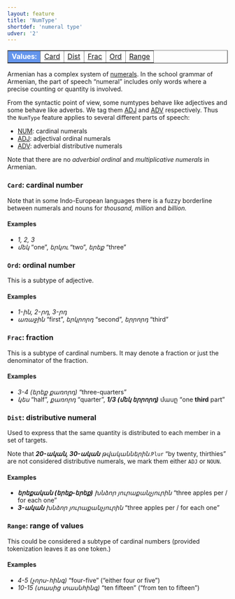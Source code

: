 ```yaml
---
layout: feature
title: 'NumType'
shortdef: 'numeral type'
udver: '2'
---
```


<table class="typeindex" border="1">
<tr>
  <td style="background-color:cornflowerblue;color:white"><strong>Values:</strong> </td>
  <td><a href="#Card">Card</a></td>
  <td><a href="#Dist">Dist</a></td>
  <td><a href="#Frac">Frac</a></td>
  <td><a href="#Ord">Ord</a></td>
  <td><a href="#Range">Range</a></td>
</tr>
</table>

Armenian has a complex system of [numerals](NUM). In the school grammar of Armenian, the part of speech “numeral” includes only words where a precise counting or quantity is involved.

From the syntactic point of view, some numtypes behave like adjectives and some behave like adverbs. We tag them [ADJ]() and [ADV]() respectively. Thus the `NumType` feature applies to several different parts of speech:

* [NUM](): cardinal numerals
* [ADJ](): adjectival ordinal numerals
* [ADV](): adverbial distributive numerals

Note that there are no _adverbial ordinal_ and _multiplicative numerals_ in Armenian.

### <a name="Card">`Card`</a>: cardinal number

Note that in some Indo-European languages there is a fuzzy borderline
between numerals and nouns for _thousand, million_ and _billion._

#### Examples

* _1, 2, 3_
* _մեկ_ “one”, _երկու_ “two”, _երեք_ “three”

### <a name="Ord">`Ord`</a>: ordinal number

This is a subtype of adjective.

#### Examples

* _1-ին, 2-րդ, 3-րդ_
* _առաջին_ “first”, _երկրորդ_ “second”, _երրորդ_ “third”

### <a name="Frac">`Frac`</a>: fraction

This is a subtype of cardinal numbers. It may denote a fraction or just the denominator of the fraction.

#### Examples

* _3-4 (երեք քառորդ)_ “three-quarters”
* _կես_ “half”, _քառորդ_ “quarter”, _<b>1/3 (մեկ երրորդ)</b>_ մասը “one <b>third</b> part”

### <a name="Dist">`Dist`</a>: distributive numeral

Used to express that the same quantity is distributed to each member in a set of targets.

Note that _<b>20-ական, 30-ական</b> թվականներին_.`Plur` “by twenty, thirthies” are not considered distributive numerals, we mark them either `ADJ` or `NOUN`.

#### Examples

* _<b>երեքական (երեք-երեք)</b> խնձոր յուրաքանչյուրին_ “three apples per / for each one”
* _<b>3-ական</b> խնձոր յուրաքանչյուրին_ “three apples per / for each one”

### <a name="Range">`Range`</a>: range of values

This could be considered a subtype of cardinal numbers (provided tokenization leaves it as one token.)

#### Examples

* _4-5 (չորս-հինգ)_ “four-five” (“either four or five”)
* _10-15 (տասից տասնհինգ)_ “ten fifteen” (“from ten to fifteen”)
